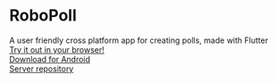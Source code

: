 # RoboPoll

A user friendly cross platform app for creating polls, made with Flutter  
<a href="https://insaneh4.github.io/robopoll/#/">Try it out in your browser!</a>  
<a href="https://www.mediafire.com/file/icrdqa28hkq6r5e/robopoll.apk/file">Download for Android</a>  
<a href="https://github.com/InsaneH4/pollServer">Server repository</a>
